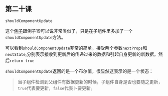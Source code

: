## 第二十课

``shouldComponentUpdate``

这个[例子](https://github.com/daoyi7/r/blob/master/src/study/study-19/study-19.js)跟例子19可以说非常类似了，只是在子组件里多加了一个``shouldComponentUpdate``方法。

可以看到``shouldComponentUpdate``非常的简单，接受两个参数``nextProps``和``nextState``,分别表示接收到更新后的传递过来的数据和引起自身更新的新数据。然后``return true``

``shouldComponentUpdate``返回的是一个布尔值，很显然这表示的是一个状态：

> 当子组件检测到父组件有数据更新的时候，子组件自身是否也要随之更新，``true``代表要更新，``false``代表卜要更新。
